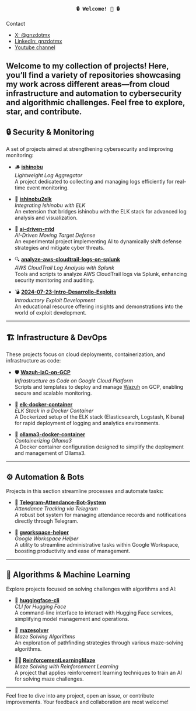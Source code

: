 <h4 align="center"><samp> 🔒 Welcome! 🚀 🔒 </samp> </h4>

Contact
- [X: @gnzdotmx](https://twitter.com/gnzdotmx)
- [LinkedIn: gnzdotmx](https://www.linkedin.com/in/gnzdotmx/)
- [Youtube channel](https://www.youtube.com/@ciberseguridadenespanolmx)

Welcome to my collection of projects! Here, you’ll find a variety of repositories showcasing my work across different areas—from cloud infrastructure and automation to cybersecurity and algorithmic challenges. Feel free to explore, star, and contribute.
---

## 🔒 Security & Monitoring
A set of projects aimed at strengthening cybersecurity and improving monitoring:
- 🪵 **[ishinobu](https://github.com/gnzdotmx/ishinobu)**  
  *Lightweight Log Aggregator*  
  A project dedicated to collecting and managing logs efficiently for real-time event monitoring.

- 🔗 **[ishinobu2elk](https://github.com/gnzdotmx/ishinobu2elk)**  
  *Integrating Ishinobu with ELK*  
  An extension that bridges ishinobu with the ELK stack for advanced log analysis and visualization.

- 🤖 **[ai-driven-mtd](https://github.com/gnzdotmx/ai-driven-mtd)**  
  *AI-Driven Moving Target Defense*  
  An experimental project implementing AI to dynamically shift defense strategies and mitigate cyber threats.

- 🔍 **[analyze-aws-cloudtrail-logs-on-splunk](https://github.com/gnzdotmx/analyze-aws-cloudtrail-logs-on-splunk)**  
  *AWS CloudTrail Log Analysis with Splunk*  
  Tools and scripts to analyze AWS CloudTrail logs via Splunk, enhancing security monitoring and auditing.

- 💣 **[2024-07-23-Intro-Desarrollo-Exploits](https://github.com/gnzdotmx/2024-07-23-Intro-Desarrollo-Exploits)**  
  *Introductory Exploit Development*  
  An educational resource offering insights and demonstrations into the world of exploit development.

---

## 🏗️ Infrastructure & DevOps
These projects focus on cloud deployments, containerization, and infrastructure as code:

- 🛡️ **[Wazuh-IaC-on-GCP](https://github.com/gnzdotmx/Wazuh-IaC-on-GCP)**  
  *Infrastructure as Code on Google Cloud Platform*  
  Scripts and templates to deploy and manage [Wazuh](https://wazuh.com) on GCP, enabling secure and scalable monitoring.

- 🐳 **[elk-docker-container](https://github.com/gnzdotmx/elk-docker-container)**  
  *ELK Stack in a Docker Container*  
  A Dockerized setup of the ELK stack (Elasticsearch, Logstash, Kibana) for rapid deployment of logging and analytics environments.

- 🐋 **[ollama3-docker-container](https://github.com/gnzdotmx/ollama3-docker-container)**  
  *Containerizing Ollama3*  
  A Docker container configuration designed to simplify the deployment and management of Ollama3.

---

## ⚙️ Automation & Bots
Projects in this section streamline processes and automate tasks:

- 🤖 **[Telegram-Attendance-Bot-System](https://github.com/gnzdotmx/Telegram-Attendance-Bot-System)**  
  *Attendance Tracking via Telegram*  
  A robust bot system for managing attendance records and notifications directly through Telegram.

- 🧰 **[gworkspace-helper](https://github.com/gnzdotmx/gworkspace-helper)**  
  *Google Workspace Helper*  
  A utility to streamline administrative tasks within Google Workspace, boosting productivity and ease of management.

---

## 🧠 Algorithms & Machine Learning
Explore projects focused on solving challenges with algorithms and AI:

- 🤗 **[huggingface-cli](https://github.com/gnzdotmx/huggingface-cli)**  
  *CLI for Hugging Face*  
  A command-line interface to interact with Hugging Face services, simplifying model management and operations.

- 🧩 **[mazesolver](https://github.com/gnzdotmx/mazesolver)**  
  *Maze Solving Algorithms*  
  An exploration of pathfinding strategies through various maze-solving algorithms.

- 🤖🧩 **[ReinforcementLearningMaze](https://github.com/gnzdotmx/ReinforcementLearningMaze)**  
  *Maze Solving with Reinforcement Learning*  
  A project that applies reinforcement learning techniques to train an AI for solving maze challenges.

---

Feel free to dive into any project, open an issue, or contribute improvements. Your feedback and collaboration are most welcome!
